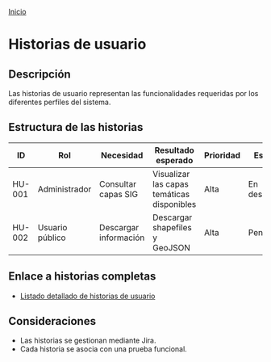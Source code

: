 [Inicio](/README.md)

# Historias de usuario

## Descripción

Las historias de usuario representan las funcionalidades requeridas por los diferentes perfiles del sistema.

## Estructura de las historias

| ID     | Rol             | Necesidad             | Resultado esperado                         | Prioridad | Estado        |
| ------ | --------------- | --------------------- | ------------------------------------------ | --------- | ------------- |
| HU-001 | Administrador   | Consultar capas SIG   | Visualizar las capas temáticas disponibles | Alta      | En desarrollo |
| HU-002 | Usuario público | Descargar información | Descargar shapefiles y GeoJSON             | Alta      | Pendiente     |

## Enlace a historias completas

- [Listado detallado de historias de usuario](../documentos/historias_usuario_detalladas.md)

## Consideraciones

- Las historias se gestionan mediante Jira.
- Cada historia se asocia con una prueba funcional.
